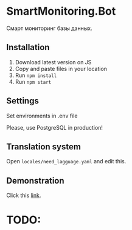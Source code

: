 # SmartMonitoring.Bot
Смарт мониторинг базы данных.

## Installation
1. Download latest version on JS
2. Copy and paste files in your location
3. Run `npm install`
4. Run `npm start`

## Settings
Set environments in .env file

Please, use PostgreSQL in production!

## Translation system
Open `locales/need_lagguage.yaml` and edit this.

## Demonstration
Click this [link](https://t.me/SmartM0nitoringRobot).

# TODO:
